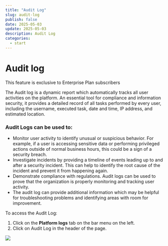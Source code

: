 ```yaml
---
title: "Audit Log"
slug: audit-log
publish: false
date: 2025-05-03
update: 2025-05-03
description: Audit Log
categories:
  - start
---
```


Audit log
=========

This feature is exclusive to Enterprise Plan subscribers

The Audit log is a dynamic report which automatically tracks all user activities on the platform. An essential tool for compliance and information security, it provides a detailed record of all tasks performed by every user, including the username, executed task, date and time, IP address, and estimated location.

### Audit Logs can be used to:

* Monitor user activity to identify unusual or suspicious behavior. For example, if a user is accessing sensitive data or performing privileged actions outside of normal business hours, this could be a sign of a security breach.
* Investigate incidents by providing a timeline of events leading up to and after a security incident. This can help to identify the root cause of the incident and prevent it from happening again.
* Demonstrate compliance with regulations. Audit logs can be used to prove that the organization is properly monitoring and tracking user activity.
* The audit log can provide additional information which may be helpful for troubleshooting problems and identifying areas with room for improvement.

To access the Audit Log:

1. Click on the **Platform logs** tab on the bar menu on the left.
2. Click on Audit Log in the header of the page.

![](https://static.helpjuice.com/helpjuice_production/uploads/upload/image/23821/direct/1731663793605/audit-log-2023-10-03.png)
